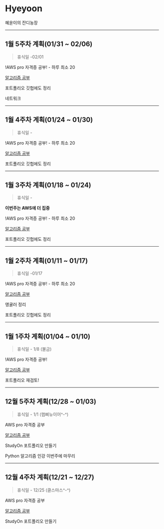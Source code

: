 # Hyeyoon
혜윤이의 잔디농장



------


## 1월 5주차 계획(01/31 ~ 02/06)
> 휴식일 -02/01

!AWS pro 자격증 공부! - 하루 최소 20

[알고리즘 공부](https://github.com/hyeyoon0808/Algorithm_Study)

포트폴리오 깃헙에도 정리

네트워크 


------


## 1월 4주차 계획(01/24 ~ 01/30)
> 휴식일 -

!AWS pro 자격증 공부! - 하루 최소 20

[알고리즘 공부](https://github.com/hyeyoon0808/Algorithm_Study)

포트폴리오 깃헙에도 정리


------


## 1월 3주차 계획(01/18 ~ 01/24)
> 휴식일 -

**이번주는 AWS에 더 집중**

!AWS pro 자격증 공부! - 하루 최소 20

[알고리즘 공부](https://github.com/hyeyoon0808/Algorithm_Study)

포트폴리오 깃헙에도 정리


------


## 1월 2주차 계획(01/11 ~ 01/17)
> 휴식일 -01/17

!AWS pro 자격증 공부! - 하루 최소 20

[알고리즘 공부](https://github.com/hyeyoon0808/Algorithm_Study)

앵귤러 정리

포트폴리오 깃헙에도 정리


------


## 1월 1주차 계획(01/04 ~ 01/10)
> 휴식일 - 1/8 (불금)

!AWS pro 자격증 공부!

[알고리즘 공부](https://github.com/hyeyoon0808/Algorithm_Study)

포트폴리오 재검토!


------


## 12월 5주차 계획(12/28 ~ 01/03)
> 휴식일 - 1/1 (햅삐뉴이어^-^)

AWS pro 자격증 공부 

[알고리즘 공부](https://github.com/hyeyoon0808/Algorithm_Study)

StudyOn 포트폴리오 만들기

Python 알고리즘 인강 이번주에 마무리


------


## 12월 4주차 계획(12/21 ~ 12/27)
> 휴식일 - 12/25 (클스마스^-^)

AWS pro 자격증 공부

[알고리즘 공부](https://github.com/hyeyoon0808/Algorithm_Study)

StudyOn 포트폴리오 만들기




